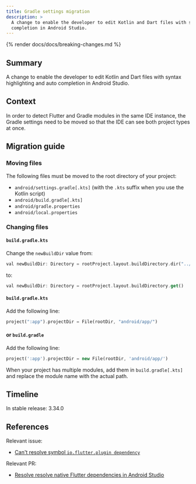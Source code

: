 ```yaml
---
title: Gradle settings migration
description: >
  A change to enable the developer to edit Kotlin and Dart files with syntax highlighting and auto
  completion in Android Studio.
---
```


{% render docs/docs/breaking-changes.md %}

## Summary

A change to enable the developer to edit Kotlin and Dart files
with syntax highlighting and auto completion in Android Studio.

## Context

In order to detect Flutter and Gradle modules in the same IDE instance,
the Gradle settings need to be moved so that the IDE can see both
project types at once.

## Migration guide

### Moving files

The following files must be moved to the root directory of your project:
- `android/settings.gradle[.kts]` (with the `.kts` suffix when you use the Kotlin script)
- `android/build.gradle[.kts]`
- `android/gradle.properties`
- `android/local.properties`

### Changing files

#### `build.gradle.kts`

Change the `newBuildDir` value from:
```dart
val newBuildDir: Directory = rootProject.layout.buildDirectory.dir("../../build").get()
```
to:
```dart
val newBuildDir: Directory = rootProject.layout.buildDirectory.get()
```

#### `build.gradle.kts`

Add the following line:
```dart
project(":app").projectDir = File(rootDir, "android/app/")
```

#### or `build.gradle`

Add the following line:
```dart
project(':app').projectDir = new File(rootDir, 'android/app/')
```

When your project has multiple modules, add them in `build.gradle[.kts]` and
replace the module name with the actual path.

## Timeline

In stable release: 3.34.0

## References

Relevant issue:

* [Can't resolve symbol `io.flutter.plugin dependency`][Issue-19830]

Relevant PR:

* [Resolve resolve native Flutter dependencies in Android Studio][PR-167332]

[PR-167332]: {{site.repo.flutter}}/pull/167332
[Issue-19830]: {{site.repo.flutter}}/issues/19830
